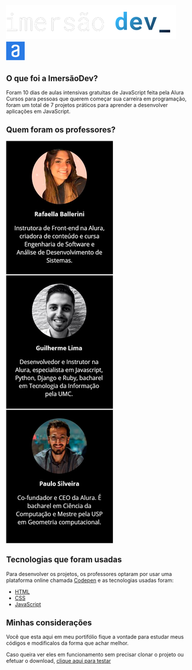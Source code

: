 # ![ImersaoDev-Alura](https://github.com/YuriODantas/ImersaoDev-Alura/blob/main/.github/logo-imersao-dev.svg) ![Alura](https://github.com/YuriODantas/ImersaoDev-Alura/blob/main/certifcard/images/logo-alura.png)

## O que foi a ImersãoDev?

Foram 10 dias de aulas intensivas gratuitas de JavaScript feita pela Alura Cursos para pessoas que querem começar sua carreira em programação, foram um total de 7 projetos práticos para aprender a desenvolver aplicações em JavaScript.

## Quem foram os professores?

[![Rafaella Ballerini](https://github.com/YuriODantas/ImersaoDev-Alura/blob/main/.github/Rafa.jpg)](https://www.linkedin.com/in/rafaella-ballerini-45875016a/)
[![Guilherme Lima](https://github.com/YuriODantas/ImersaoDev-Alura/blob/main/.github/gui.jpg)](https://www.linkedin.com/in/guilherme-lima-developer/)
[![Paulo Silveira](https://github.com/YuriODantas/ImersaoDev-Alura/blob/main/.github/paulo.jpg)](https://www.linkedin.com/in/paulosilveira/)

## Tecnologias que foram usadas

Para desenvolver os projetos, os professores optaram por usar uma plataforma online chamada [Codepen](https://codepen.io) e as tecnologias usadas foram:

* [HTML](https://developer.mozilla.org/pt-BR/docs/Web/HTML)
* [CSS](https://developer.mozilla.org/pt-BR/docs/Web/CSS)
* [JavaScript](https://developer.mozilla.org/pt-BR/docs/Web/JavaScript)

## Minhas considerações

Você que esta aqui em meu portifólio fique a vontade para estudar meus códigos e modificalos da forma que achar melhor.

Caso queira ver eles em funcionamento sem precisar clonar o projeto ou efetuar o download, [clique aqui para testar](https://yuriodantas.github.io/ImersaoDev-Alura/certifcard/)
